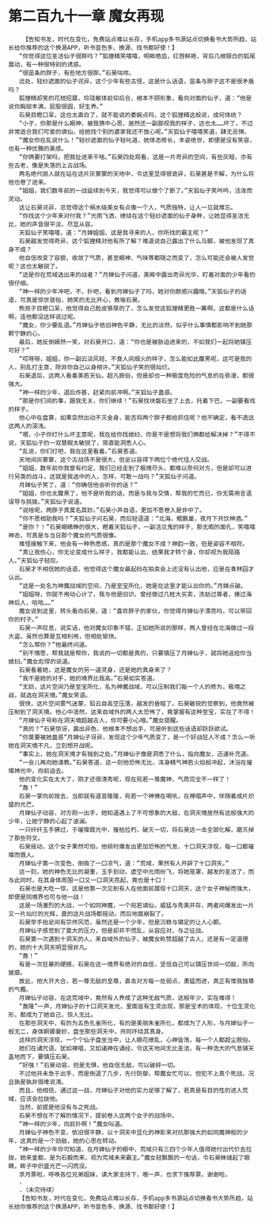# 第二百九十一章 魔女再现
        【告知书友，时代在变化，免费站点难以长存，手机app多书源站点切换看书大势所趋，站长给你推荐的这个换源APP，听书音色多、换源、找书都好使！】
       “你觉得这位圣洁仙子很胖吗？”狐狸精笑嘻嘻，明眸皓齿，红唇鲜艳，背后几根银白的狐尾展动，有一种很特别的诱惑。
       “很苗条的胖子，有些地方很胖。”石昊咕哝。
       远处，轻纱遮面的仙子诧异，这个少年有些古怪，这是什么话语，苗条与胖子这不是很矛盾吗？
       狐狸精却笑的花枝招展，玲珑躯体前仰后合，根本不顾形象，看向对面的仙子，道：“他是说你胸部丰满，屁股很圆，好生养。”
       石昊目瞪口呆，这也太直白了，就不能说的委婉点吗，这个狐狸精这般说，成何体统？
       “小子，你那是什么眼神，被我猜中心思，居然还一副鄙视我的样子，这也太……坏了，不过非常适合我们可爱的谪仙，给她找个别的婆家我还不放心呢。”天狐仙子嘻嘻笑道，肆无忌惮。
       “魔女你在乱说什么！”轻纱遮面的仙子轻叱道，她体态修长，丰姿绝世，即便是没有笑容，也有一种优雅的美感。
       “你俩要打架吗，把我扯进来干啥。”石昊四处观看，这是一片奇异的空间，有些灰暗，亦有些古老，像是失落的上古战场。
       两名绝代丽人就在站在这片灰蒙蒙的天地中，令这里显得很诡异，石昊甚是不解，为什么将他也卷了进来。
       “姐姐，我们数年前的一战延续到今天，我觉得可以做个了断了。”天狐仙子笑吟吟，活泼而灵动。
       这让石昊诧异，总觉得这个祸水级美女有点像一个人，气质独特，让人一见就难忘。
       “你找这个少年来对付我？”光雨飞洒，缭绕在这个轻纱遮面的仙子身畔，让她显得圣洁无比，她的声音很平淡，尽显从容。
       天狐仙子笑嘻嘻，道：“月婵姐姐，这是我寻来的人，你所找的霸主呢？”
       石昊越发觉得奇异，这个狐狸精对他有所了解？难道说自己露出了什么马脚，被他发现了真身不成？
       他自信改变了容貌，收敛了气质，甚至眼神、气味等都随之而变了，怎么可能还会被人发觉呢？这也太敏锐了。
       “这是你在荒域选出来的战者？”月婵仙子问道，美眸中露出奇异光华，盯着对面的少年看的很仔细。
       “神一样的少年冲吧，不，扑吧，看到月婵仙子了吗，她对你颇感兴趣哦。”天狐仙子的话语，可真是惊世骇俗，她笑的无比开心，教唆石昊。
       熊孩子目瞪口呆，他觉得自己脸皮够厚的了，怎么发觉这狐狸精更胜一筹啊，这都是什么话啊，连他都没这样说过呢。
       “魔女，你少要乱语。”月婵仙子依旧神色平静，无比的淡然，似乎什么事情都影响不到她那颗宁静的心。
       最后，她反倒嫣然一笑，对石昊开口，道：“你也是被胁迫进来的，不如我们一起将她镇压可好？”
       “哎呀呀，姐姐，你一副云淡风轻、不食人间烟火的样子，怎么能如此腹黑呢，这可是我的人，别乱打主意，除非你自己以身相许。”天狐仙子笑的很灿烂。
       石昊退后，这两人看着美若天仙，超凡脱俗，但是却也一种极度危险的气息的在弥漫，都很强大。
       “神一样的少年，退后作甚，赶紧向前冲啊。”天狐仙子蛊惑。
       “那是你们间的事，跟我无关，你们继续！”石昊找块磐石坐了上去，托着下巴，一副要看戏的样子。
       他心中在盘算，如果突然出动不灭金身，能否将两个胖子都给抓住呢？他不确定，看不透这这两人的深浅。
       “喂，小子你打什么坏主意呢，我在给你找媳妇，你是不是想将我们俩都给解决掉？”不得不说，天狐仙子的一双慧眼太敏锐了，简直能洞悉人心。
       “乱说，你们打吧，我在这里看着。”石昊答道。
       天地间灰蒙蒙，这个古战场不是很大，但足以容得下两位个绝代佳人交战。
       “姐姐，数年前你我曾有约定，我们已经走到了极境尽头，都难以奈何对方，但是却可以进行另类的战斗，这就是我选中的人，怎样，可敢一战吗？”天狐仙子问道。
       月婵仙子笑了，道：“你确信他会听你的话？”
       “姐姐，你也太腹黑了，他不是听我的话，而是与我与交情，帮我的忙而已，你无需用言语误导与挑拨。”天狐仙子说道。
       “说啥呢，两胖子真莫名其妙。”石昊小声自语，更加不愿卷入是非中了。
       “你不愿相助我吗？”天狐仙子问石昊，而后轻语道：“北海，鲲鹏巢，夜月下共饮神酒。”
       “是你？！”石昊眼睛睁的很大，瞪着天狐仙子，一副活见鬼的样子，那无暇的面孔，笑嘻嘻神态，可真是与当日那个魔女的气质很像。
       难怪接触下来，他会有一种熟悉感，真的是那个魔女不成？神韵一致，但是姿容不相符。
       “真让我伤心，你无论变成什么样子，我都能认出，结果我才转个身，你却视为我陌路人。”天狐仙子轻叹。
       石昊才不相信她的话语，他觉得这个魔女最起码在拍卖会上还没有认出他，应是在青林园才认出。
       “这是一处名为神魔战域的空间，乃是至宝所化，她是在这里才能认出你的。”月婵点破。
       “姐姐呀，你就不用动心计了，我与他是旧识，曾经做过几桩大买卖，洗劫过尊者，揍过海神后人，哈哈……”
       魔女说到这里，转头看向石昊，道：“喜欢胖子的家伙，你觉得月婵仙子漂亮吗，可以带回你的村子。”
       石昊一声叹息，说实话，他对魔女印象不错，正如她所说的那样，两人曾经在北海做过一段大盗，虽然也算是互相利用，但相处愉快。
       “怎么帮你？”他最终问道。
       “别不情愿，帮我就是帮你，我说的一切都是真的，只要镇压了月婵仙子，就将她送给你当媳妇。”魔女彪悍的说道。
       石昊看着她，这是魔女的另一道灵身，还是她的真身来了？
       “我不是她的对手，她的境界比我高。”石昊如实答道。
       “无妨，这片空间乃是至宝所化，名为神魔战域，可以压制我们每一个人的修为，极境之战，就选在洞天境。”魔女笑语。
       很快，这片空间雾气迷蒙，铅云自高空压落，越发的昏暗了。石昊敏锐的觉察到，他竟然被压制到了洞天境。他心中凛然，这来自域外的两人太恐怖了，竟掌握有这种至宝，实在了不得！
       “月婵仙子号称在洞天境超越古人，你可要小心哦。”魔女提醒。
       “真的？”石昊惊讶，露出异色，他根本不想出手，可是听到这些话语却跃跃欲试。
       “你莫要被她蛊惑”月婵仙子讶异，发现这个少年气质变了，是一个好战狂人不成？怎么一听她在洞天境不凡，立刻想开战呢。
       “事实上，她在洞天境才有独到之处。”月婵仙子像是洞悉了什么，指向魔女，迅速补充道。
       “一会儿再向她请教。”石昊答道，这一刻他恐怖无比，浑身精气神若火焰般冲起，沐浴在璀璨神光中，向前迫去。
       他的变化实在太大了，刚才还很清秀呢，现在宛若一尊魔神，气质完全不一样了！
       “轰！”
       石昊一掌向前按去，当即就有道音隆隆，宛若一个神佛在喝吼，在禅唱声中，伴随着成片炽盛的光芒。
       月婵仙子动容，对方刚一出手，她知道遇上了不可想象的大敌，在洞天境居然有这般强大的少年，让她宁静的心起了波澜。
       一只纤纤玉手拂过，于璀璨霞光中，摧枯拉朽，破灭一切，将石昊这一击全部化解，磨灭掉了那些符文。
       石昊摇动，这个女子果然可怕，他顿时爆发出更加恐怖的气息，十口洞天浮现，每一口都璀璨而慑人。
       月婵仙子第一次变色，倒吸了一口凉气，道：“荒域，果然有人开辟了十口洞天。”
       这一刻，她的神色无比的凝重，玉手划动，虚空中光雨纷飞，将她笼罩，越发的圣洁了，而与此同时，在其身体周围一口又一口洞天亮起，竟也是十口！
       石昊也是大吃一惊，这是他第一次见到有人在他面前展现十口洞天，这个女子神秘而强大，即便是同境界也可与他一战！
       这是一场激烈的大战，一个如同神魔，一个宛若谪仙，威猛与秀美并存，两者间爆发出一片又一片灿烂的光辉，震的这片战场都摇动，而后地面崩裂了。
       石昊举手抬足间有宗师风范，虽然还是一个少年，但是沉稳与镇定的让人心颤。
       月婵仙子感觉到了莫大的压力，但是却并不慌乱，从容应对，与之征战。
       石昊第一次遇到十洞天的人，来自域外的仙子，被魔女称赞超越了古人，还是有一定道理的，她的十大洞天明显很非凡。
       “轰！”
       有是一次狂暴的硬撼，石昊在这一境界有绝对的自信，坚信自己可以镇压世间一切敌，所向披靡。
       故此，他大开大合，若一尊无敌的至尊，直击对方每一处弱点，勇猛而进，真正有惟我独尊的气概。
       月婵仙子动容，在这荒域中，竟然有人养成了这种无敌气质，这般年少，实在难得！
       “轰隆”一声，月婵仙子的十口洞天发光，里面皆有生灵出现，那是宝术的体现，十位生灵化形，都成为了她自己，惊人无比。
       在那些洞天中，有的为五色孔雀所化，有的是美丽朱雀所化，都成为了人形，与月婵仙子一般无二，身体婀娜曼妙，盘坐那些洞天中，共同环绕其真身。
       这样的洞天浮现，一个个仙子盘坐当中，让人眼花缭乱，心神皆荡，每一个人都超尘脱俗。
       她们在诵咒语，犹如禅唱，又如诸神在诵经，令这天地间无比圣洁，有一种浩大的气息铺天盖地而下，要镇压石昊。
       “好强！”石昊动容，但是无惧，他自信无敌，可以破碎一切。
       不过他并未急于出手，而是倒退了几步，先行防御，帮魔女忙可以，但犯不上真个死战，况且孰是孰非很难说清。
       而且，他相信，通过这一战，月婵仙子对他的实力足够了解了，若真是有目的性的进入荒域，应该会拉拢他。
       当然，前提是他没有与之死战。
       石昊不想在不了解的情况下，提前卷入这两个女子的战场中。
       “神一样的少年，向前扑啊！”魔女叫道。
       月婵仙子神色不变，依旧很平静，以十洞天中显化的神影来对抗那强大的如同魔神般的少年，这真的是一个劲敌，她的心思在转动。
       “神一样的少年你可知道，在月婵仙子的眼中，荒域只有三四个少年人值得她付出代价去拉拢，她来皇都，是为石毅而来，视为荒域未来霸主。”魔女轻飘飘的一句话，令石昊眯缝起了眼睛，眸子中炽盛光芒一闪而没。
       求月票啦，呼唤各位兄弟姐妹，请大家支持下，嗷一声，也求下推荐票，谢谢啦。
       .
       .（未完待续）
       【告知书友，时代在变化，免费站点难以长存，手机app多书源站点切换看书大势所趋，站长给你推荐的这个换源APP，听书音色多、换源、找书都好使！】